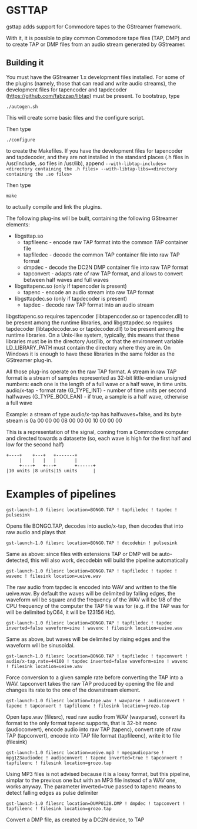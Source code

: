 GSTTAP
======

gsttap adds support for Commodore tapes to the GStreamer framework.

With it, it is possible to play common Commodore tape files (TAP, DMP) and to
create TAP or DMP files from an audio stream generated by GStreamer.

Building it
-----------
You must have the GStreamer 1.x development files installed. For some of the plugins (namely, those that can read and write audio streams), the development files for tapencoder and tapdecoder (https://github.com/fabzzap/libtap) must be present.
To bootstrap, type

    ./autogen.sh

This will create some basic files and the configure script.

Then type

    ./configure

to create the Makefiles. If you have the development files for tapencoder and tapdecoder, and they are not installed in the standard places (.h files in /usr/include, .so files in /usr/lib), append `--with-libtap-includes=<directory containing the .h files> --with-libtap-libs=<directory containing the .so files>`

Then type

    make

to actually compile and link the plugins.

The following plug-ins will be built, containing the following GStreamer elements:
* libgsttap.so
  * tapfileenc - encode raw TAP format into the common TAP container file
  * tapfiledec - decode the common TAP container file into raw TAP format
  * dmpdec - decode the DC2N DMP container file into raw TAP format
  * tapconvert - adapts rate of raw TAP format, and allows to convert between half waves and full waves
* libgsttapenc.so (only if tapencoder is present)
  * tapenc - encode an audio stream into raw TAP format
* libgsttapdec.so (only if tapdecoder is present)
  * tapdec - decode raw TAP format into an audio stream

libgsttapenc.so requires tapencoder (libtapencoder.so or tapencoder.dll) to be present among the runtime libraries, and libgsttapdec.so requires tapdecoder (libtapdecoder.so or tapdecoder.dll) to be present among the runtime libraries. On a Unix-like system, typically, this means that these libraries must be in the directory /usr/lib, or that the environment variable LD_LIBRARY_PATH must contain the directory where they are in. On Windows it is enough to have these libraries in the same folder as the GStreamer plug-in.

All those plug-ins operate on the raw TAP format. A stream in raw TAP format is a stream of samples represented as 32-bit little-endian unsigned numbers: each one is the length of a full wave or a half wave, in time units.
audio/x-tap - format
rate (G_TYPE_INT) - number of time units per second
halfwaves (G_TYPE_BOOLEAN) - if true, a sample is a half wave, otherwise a full wave

Example: a stream of type audio/x-tap has halfwaves=false, and its byte stream is
    0a 00 00 00 08 00 00 00 10 00 00 00

This is a representation of the signal, coming from a Commodore computer and directed towards a datasette (so, each wave is high for the first half and low for the second half)

    +----+    +---+   +-------+
         |    |   |   |       |
         +----+   +---+       +------+
    |10 units |8 units|15 units      |

Examples of pipelines
=====================

    gst-launch-1.0 filesrc location=BONGO.TAP ! tapfiledec ! tapdec ! pulsesink

Opens file BONGO.TAP, decodes into audio/x-tap, then decodes that into raw audio and plays that

    gst-launch-1.0 filesrc location=BONGO.TAP ! decodebin ! pulsesink

Same as above: since files with extensions TAP or DMP will be auto-detected, this will also work, decodebin will build the pipeline automatically

    gst-launch-1.0 filesrc location=BONGO.TAP ! tapfiledec ! tapdec ! wavenc ! filesink location=ueive.wav

The raw audio from tapdec is encoded into WAV and written to the file ueive.wav. By default the waves will be delimited by falling edges, the waveform will be square and the frequency of the WAV will be 1/8 of the CPU frequency of the computer the TAP file was for (e.g. if the TAP was for will be delimited byC64, it will be 123156 Hz).

    gst-launch-1.0 filesrc location=BONGO.TAP ! tapfiledec ! tapdec inverted=false waveform=sine ! wavenc ! filesink location=ueive.wav

Same as above, but waves will be delimited by rising edges and the waveform will be sinusoidal.

    gst-launch-1.0 filesrc location=BONGO.TAP ! tapfiledec ! tapconvert ! audio/x-tap,rate=44100 ! tapdec inverted=false waveform=sine ! wavenc ! filesink location=ueive.wav

Force conversion to a given sample rate before converting the TAP into a WAV. tapconvert takes the raw TAP produced by opening the file and changes its rate to the one of the downstream element.

    gst-launch-1.0 filesrc location=tape.wav ! wavparse ! audioconvert ! tapenc ! tapconvert ! tapfileenc ! filesink location=grozo.tap

Open tape.wav (filesrc), read raw audio from WAV (wavparse), convert its format to the only format tapenc supports, that is 32-bit mono (audioconvert), encode audio into raw TAP (tapenc), convert rate of raw TAP (tapconvert), encode into TAP file format (tapfileenc), write it to file (filesink)

    gst-launch-1.0 filesrc location=ueive.mp3 ! mpegaudioparse ! mpg123audiodec ! audioconvert ! tapenc inverted=true ! tapconvert ! tapfileenc ! filesink location=grozo.tap

Using MP3 files is not advised because it is a lossy format, but this pipeline, simplar to the previous one but with an MP3 file instead of a WAV one, works anyway. The parameter inverted=true passed to tapenc means to detect falling edges as pulse delimiter

    gst-launch-1.0 filesrc location=DUMP0128.DMP ! dmpdec ! tapconvert ! tapfileenc ! filesink location=grozo.tap

Convert a DMP file, as created by a DC2N device, to TAP
